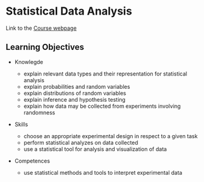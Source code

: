 # Statistical Data Analysis
Link to the [Course webpage](https://odin.sdu.dk/sitecore/index.php?a=fagbesk&id=65122&listid=4986&lang=en)

## Learning Objectives
* Knowlegde   
    - explain relevant data types and their representation for statistical analysis
    - explain probabilities and random variables
    - explain distributions of random variables
    - explain inference and hypothesis testing
    - explain how data may be collected from experiments involving randomness  
* Skills
    - choose an appropriate experimental design in respect to a given task
    - perform statistical analyzes on data collected
    - use a statistical tool for analysis and visualization of data 

* Competences
    - use statistical methods and tools to interpret experimental data


